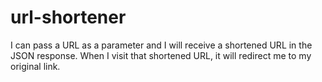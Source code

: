 # url-shortener
I can pass a URL as a parameter and I will receive a shortened URL in the JSON response. When I visit that shortened URL, it will redirect me to my original link.
